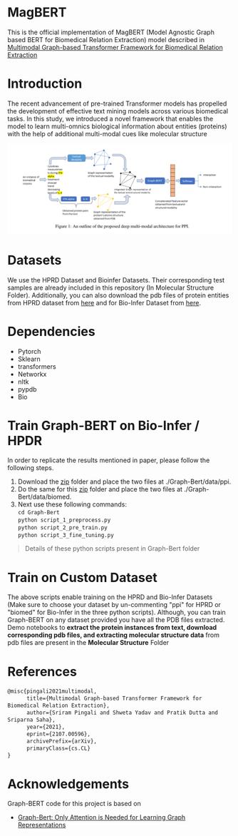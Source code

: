 # MagBERT
This is the official implementation of MagBERT (Model Agnostic Graph based BERT for Biomedical Relation Extraction) model described in [Multimodal Graph-based Transformer Framework for Biomedical
Relation Extraction](https://aclanthology.org/2021.findings-acl.328.pdf)

# Introduction
The recent advancement of pre-trained Transformer models has propelled the development of effective text mining models across various
biomedical tasks. In this study, we introduced a novel framework that enables the model to learn multi-omnics biological information about entities (proteins)
with the help of additional multi-modal cues like molecular structure

![MagBERT](./magbert.png)

# Datasets
We use the HPRD Dataset and Bioinfer Datasets. Their corresponding test samples are already included in this repository (In Molecular Structure Folder). Additionally, you can also download the pdb files of protein entities
from HPRD dataset from [here](https://drive.google.com/file/d/115G1vlkL2TOncU2XdhlcVoYGRjHRMeVT/view?usp=sharing) and for Bio-Infer Dataset from [here](https://drive.google.com/file/d/1YOG6CTirzwjC-S8YLXW05hG2qvYLARlx/view?usp=sharing).

# Dependencies
 - Pytorch
 - Sklearn
 - transformers
 - Networkx
 - nltk
 - pypdb
 - Bio
 
# Train Graph-BERT on Bio-Infer / HPDR
In order to replicate the results mentioned in paper, please follow the following steps.
1.  Download the [zip](https://drive.google.com/file/d/1m5NfYV7-GePn5H7mVy9dXdpM25bYba4p/view?usp=sharing) folder and place the two files at ./Graph-Bert/data/ppi.
2.  Do the same for this [zip](https://drive.google.com/file/d/1sE9H8LpNnnbDJz9qAJNOpwbrfU48PGHo/view?usp=sharing) folder and place the two files at ./Graph-Bert/data/biomed.
3. Next use these following commands:<br>
  `cd Graph-Bert`<br>
  `python script_1_preprocess.py`<br> 
  `python script_2_pre_train.py`<br>
  `python script_3_fine_tuning.py`<br> 
  > Details of these python scripts present in Graph-Bert folder
  
# Train on Custom Dataset
The above scripts enable training on the HPRD and Bio-Infer Datasets (Make sure to choose your dataset by un-commenting "ppi" for 
HPRD or "biomed" for Bio-Infer in the three python scripts). 
Although, you can train Graph-BERT on any dataset provided you have all the PDB files extracted. 
Demo notebooks to **extract the protein instances from text, download corresponding pdb files, 
and extracting molecular structure data** from pdb files are present in the **Molecular Structure** Folder 

# References
```
@misc{pingali2021multimodal,
      title={Multimodal Graph-based Transformer Framework for Biomedical Relation Extraction}, 
      author={Sriram Pingali and Shweta Yadav and Pratik Dutta and Sriparna Saha},
      year={2021},
      eprint={2107.00596},
      archivePrefix={arXiv},
      primaryClass={cs.CL}
}
```

# Acknowledgements
Graph-BERT code for this project is based on 
* [Graph-Bert: Only Attention is Needed for Learning Graph Representations](https://github.com/jwzhanggy/Graph-Bert)

